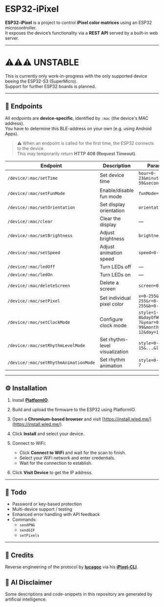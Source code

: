 # ESP32-iPixel

**ESP32-iPixel** is a project to control **iPixel color matrices** using an ESP32 microcontroller.  
It exposes the device’s functionality via a **REST API** served by a built-in web server.

---

# ⚠️⚠️⚠️ UNSTABLE
This is currently only work-in-progress with the only supported device beeing the ESP32-S3 (SuperMicro).  
Support for further ESP32 boards is planned.  

---

## 📡 Endpoints
All endpoints are **device-specific**, identified by `:mac` (the device's MAC address).  
You have to determine this BLE-address on your own (e.g. using Android Apps).  

> ⚠️ When an endpoint is called for the first time, the ESP32 connects to the device.  
> This may temporarily return **HTTP 408 (Request Timeout)**.

| Endpoint                              | Description                    | Parameters                                              |
| ------------------------------------- | ------------------------------ | ------------------------------------------------------- |
| `/device/:mac/setTime`                | Set device time                | `hour=0-23&minute=0-59&second=0-59`                     |
| `/device/:mac/setFunMode`             | Enable/disable fun mode        | `funMode=true/false`                                    |
| `/device/:mac/setOrientation`         | Set display orientation        | `orientation=0-2`                                       |
| `/device/:mac/clear`                  | Clear the display              | —                                                       |
| `/device/:mac/setBrightness`          | Adjust brightness              | `brightness=0-100`                                      |
| `/device/:mac/setSpeed`               | Adjust animation speed         | `speed=0-100`                                           |
| `/device/:mac/ledOff`                 | Turn LEDs off                  | —                                                       |
| `/device/:mac/ledOn`                  | Turn LEDs on                   | —                                                       |
| `/device/:mac/deleteScreen`           | Delete a screen                | `screen=0-10`                                           |
| `/device/:mac/setPixel`               | Set individual pixel color     | `x=0-255&y=0-255&r=0-255&g=0-255&b=0-255`               |
| `/device/:mac/setClockMode`           | Configure clock mode           | `style=1-8&dayOfWeek=1-7&year=0-99&month=1-12&day=1-31` |
| `/device/:mac/setRhythmLevelMode`     | Set rhythm-level visualization | `style=0-4&l0=0-15&...&l14=0-15`                        |
| `/device/:mac/setRhythmAnimationMode` | Set rhythm animation           | `style=0-1&frame=0-7`                                   |

---

## ⚙️ Installation
1. Install **[PlatformIO](https://platformio.org/)**.
2. Build and upload the firmware to the ESP32 using PlatformIO.
3. Open a **Chromium-based browser** and visit [https://install.wled.me/](https://install.wled.me/).
4. Click **Install** and select your device.
5. Connect to WiFi:

   * Click **Connect to WiFi** and wait for the scan to finish.
   * Select your WiFi network and enter credentials.
   * Wait for the connection to establish.
6. Click **Visit Device** to get the IP address.

---
## 📝 Todo
* Password or key-based protection
* Multi-device support / testing
* Enhanced error handling with API feedback
* Commands:
  * `sendPNG`
  * `sendGIF`
  * `setPixels`

---

## 🙏 Credits
Reverse engineering of the protocol by **[lucagoc](https://github.com/lucagoc)** via his **[iPixel-CLI](https://github.com/lucagoc/iPixel-CLI)**.

## 🤖 AI Disclaimer
Some descriptions and code-snippets in this repository are generated by artificial intelligence.  